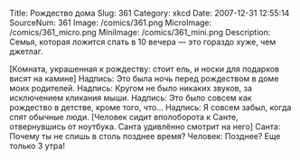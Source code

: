 Title: Рождество дома 
Slug: 361 
Category: xkcd 
Date: 2007-12-31 12:55:14 
SourceNum: 361 
Image: /comics/361.png 
MicroImage: /comics/361_micro.png 
MiniImage: /comics/361_mini.png 
Description: Семья, которая ложится спать в 10 вечера &mdash; это гораздо хуже, чем джетлаг. 

[Комната, украшенная к рождеству: стоит ель, и носки для подарков висят на камине]
Надпись: Это была ночь перед рождеством в доме моих родителей.
Надпись: Кругом не было никаких звуков, за исключением кликания мыши.
Надпись: Это было совсем как рождество в детстве, кроме того, что...
Надпись: Я совсем забыл, когда спят обычные люди.
[Человек сидит вполоборота к Санте, отвернувшись от ноутбука. Санта удивлённо смотрит на него]
Санта: Почему ты не спишь в столь позднее время?
Человек: Позднее? Еще только 3 утра!